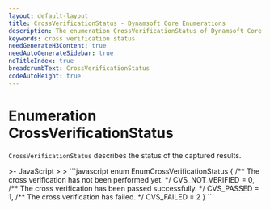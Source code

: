 ```yaml
---
layout: default-layout
title: CrossVerificationStatus - Dynamsoft Core Enumerations
description: The enumeration CrossVerificationStatus of Dynamsoft Core describes the status of the captured results.
keywords: cross verification status
needGenerateH3Content: true
needAutoGenerateSidebar: true
noTitleIndex: true
breadcrumbText: CrossVerificationStatus
codeAutoHeight: true
---
```


# Enumeration CrossVerificationStatus

`CrossVerificationStatus` describes the status of the captured results.

<div class="sample-code-prefix template2"></div>
   >- JavaScript
   >
>
```javascript
enum EnumCrossVerificationStatus {
  /** The cross verification has not been performed yet. */
  CVS_NOT_VERIFIED = 0,
  /** The cross verification has been passed successfully. */
  CVS_PASSED = 1,
  /** The cross verification has failed. */
  CVS_FAILED = 2
  }
```